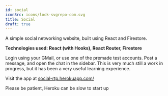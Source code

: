 ```yaml
---
id: social
iconSrc: icons/lock-svgrepo-com.svg
title: Social
draft: true
---
```


A simple social networking website, built using React and Firestore.

**Technologies used: React (with Hooks), React Router, Firestore**

Login using your GMail, or use one of the premade test accounts. Post a message, and open the chat in the sidebar. This is very much still a work in progress, but it has been a very useful learning experience.

Visit the app at <a href="https://social-rtp.herokuapp.com/" target="_blank">social-rtp.herokuapp.com/</a>

Please be patient, Heroku can be slow to start up
